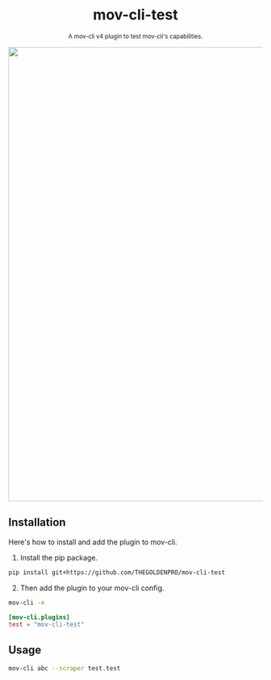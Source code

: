 <div align="center">

  # mov-cli-test
  <sub>A mov-cli v4 plugin to test mov-cli's capabilities.</sub>

  <img width="900px" src="https://github.com/THEGOLDENPRO/mov-cli-test/assets/66202304/ce7a12e1-9455-428e-88d4-a6946cfa7a79">

</div>

## Installation
Here's how to install and add the plugin to mov-cli.

1. Install the pip package.
```sh
pip install git+https://github.com/THEGOLDENPRO/mov-cli-test
```
2. Then add the plugin to your mov-cli config.
```sh
mov-cli -e
```
```toml
[mov-cli.plugins]
test = "mov-cli-test"
```

## Usage
```sh
mov-cli abc --scraper test.test
```
